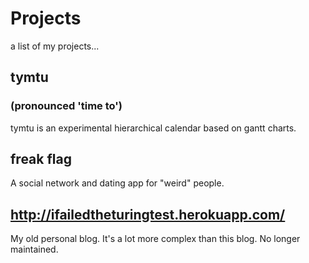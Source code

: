 # Projects
 a list of my projects...

## tymtu
### (pronounced 'time to')

tymtu is an experimental hierarchical calendar based on gantt charts.

## freak flag

A social network and dating app for "weird" people.

## http://ifailedtheturingtest.herokuapp.com/

My old personal blog. It's a lot more complex than this blog. No longer maintained.
